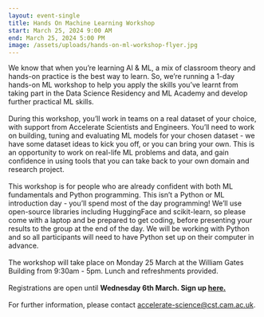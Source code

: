 ```yaml
---
layout: event-single
title: Hands On Machine Learning Workshop
start: March 25, 2024 9:00 AM
end: March 25, 2024 5:00 PM
image: /assets/uploads/hands-on-ml-workshop-flyer.jpg
---
```

We know that when you’re learning AI & ML, a mix of classroom theory and hands-on practice is the best way to learn. So, we’re running a 1-day hands-on ML workshop to help you apply the skills you’ve learnt from taking part in the Data Science Residency and ML Academy and develop further practical ML skills.\
\
During this workshop, you’ll work in teams on a real dataset of your choice, with support from Accelerate Scientists and Engineers. You’ll need to work on building, tuning and evaluating ML models for your chosen dataset - we have some dataset ideas to kick you off, or you can bring your own. This is an opportunity to work on real-life ML problems and data, and gain confidence in using tools that you can take back to your own domain and research project.\
\
This workshop is for people who are already confident with both ML fundamentals and Python programming. This isn’t a Python or ML introduction day - you’ll spend most of the day programming! We’ll use open-source libraries including HuggingFace and scikit-learn, so please come with a laptop and be prepared to get coding, before presenting your results to the group at the end of the day. We will be working with Python and so all participants will need to have Python set up on their computer in advance.\
\
The workshop will take place on Monday 25 March at the William Gates Building from 9:30am - 5pm. Lunch and refreshments provided.\
\
Registrations are open until **Wednesday 6th March. Sign up [here. ](https://forms.office.com/Pages/ResponsePage.aspx?id=RQSlSfq9eUut41R7TzmG6SaVOxbmBOdAg9GzbnrB5IRURFE4T08wNVIyQ1g0VENDSzc5VzAySFlJSS4u)**\
\
For further information, please contact accelerate-science@cst.cam.ac.uk.